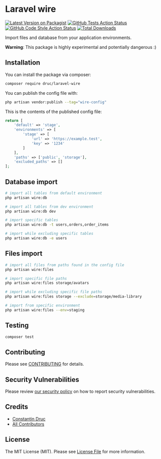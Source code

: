 # Laravel wire
[![Latest Version on Packagist](https://img.shields.io/packagist/v/druc/laravel-wire.svg?style=flat-square)](https://packagist.org/packages/druc/laravel-wire)
[![GitHub Tests Action Status](https://img.shields.io/github/workflow/status/druc/laravel-wire/run-tests?label=tests)](https://github.com/druc/laravel-wire/actions?query=workflow%3Arun-tests+branch%3Amain)
[![GitHub Code Style Action Status](https://img.shields.io/github/workflow/status/druc/laravel-wire/Check%20&%20fix%20styling?label=code%20style)](https://github.com/druc/laravel-wire/actions?query=workflow%3A"Check+%26+fix+styling"+branch%3Amain)
[![Total Downloads](https://img.shields.io/packagist/dt/druc/laravel-wire.svg?style=flat-square)](https://packagist.org/packages/druc/laravel-wire)

Import files and database from your application environments.

**Warning**: This package is highly experimental and potentially dangerous :)

## Installation

You can install the package via composer:

```bash
composer require druc/laravel-wire
```

You can publish the config file with:
```bash
php artisan vendor:publish --tag="wire-config"
```

This is the contents of the published config file:

```php
return [
    'default' => 'stage',
    'environments' => [
        'stage' => [
            'url' => 'https://example.test',
            'key' => '1234'
        ]
    ],
    'paths' => ['public', 'storage'],
    'excluded_paths' => []
];
```

## Database import

```bash
# import all tables from default environment 
php artisan wire:db 

# import all tables from dev environment
php artisan wire:db dev

# import specific tables 
php artisan wire:db -t users,orders,order_items

# import while excluding specific tables 
php artisan wire:db -e users
```

## Files import
```bash
# import all files from paths found in the config file
php artisan wire:files

# import specific file paths
php artisan wire:files storage/avatars

# import while excluding specific file paths
php artisan wire:files storage --exclude=storage/media-library

# import from specific environment
php artisan wire:files --env=staging
```

## Testing

```bash
composer test
```

## Contributing

Please see [CONTRIBUTING](.github/CONTRIBUTING.md) for details.

## Security Vulnerabilities

Please review [our security policy](../../security/policy) on how to report security vulnerabilities.

## Credits

- [Constantin Druc](https://github.com/druc)
- [All Contributors](../../contributors)

## License

The MIT License (MIT). Please see [License File](LICENSE.md) for more information.
